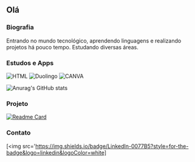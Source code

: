 ## Olá

### Biografia

Entrando no mundo tecnológico, aprendendo linguagens e realizando projetos há pouco tempo. Estudando diversas áreas.

### Estudos e Apps

![HTML](https://img.shields.io/badge/HTML%20Academy-302683?style=for-the-badge&logo=HTML%20Academy&logoColor=white)
![Duolingo](https://img.shields.io/badge/Duolingo-58CC02?style=for-the-badge&logo=Duolingo&logoColor=white)
![CANVA](https://img.shields.io/badge/Canva-%2300C4CC.svg?&style=for-the-badge&logo=Canva&logoColor=white)

![Anurag's GitHub stats](https://github-readme-stats.vercel.app/api?username=anuraghazra&theme=tokyonight&show_icons=true)

### Projeto

[![Readme Card](https://github-readme-stats.vercel.app/api/pin/?username=lidia1000&repo=github-readme-stats)](https://github.com/lidia1000/github-readme-stats)

### Contato

[<img src='https://img.shields.io/badge/LinkedIn-0077B5?style=for-the-badge&logo=linkedin&logoColor=white]
